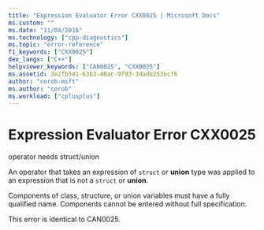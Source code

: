 ```yaml
---
title: "Expression Evaluator Error CXX0025 | Microsoft Docs"
ms.custom: ""
ms.date: "11/04/2016"
ms.technology: ["cpp-diagnostics"]
ms.topic: "error-reference"
f1_keywords: ["CXX0025"]
dev_langs: ["C++"]
helpviewer_keywords: ["CAN0025", "CXX0025"]
ms.assetid: 3e2fb541-63b3-46ac-9f93-3dadb253bcf6
author: "corob-msft"
ms.author: "corob"
ms.workload: ["cplusplus"]
---
```

# Expression Evaluator Error CXX0025
operator needs struct/union  
  
 An operator that takes an expression of `struct` or **union** type was applied to an expression that is not a `struct` or **union**.  
  
 Components of class, structure, or union variables must have a fully qualified name. Components cannot be entered without full specification.  
  
 This error is identical to CAN0025.